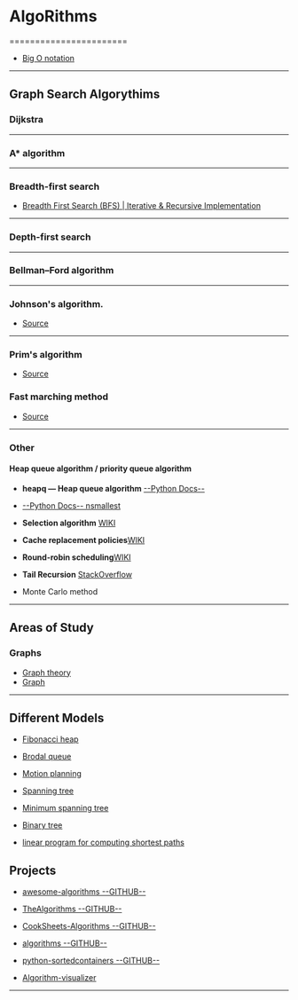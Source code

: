 # AlgoRithms
=======================



- [Big O notation](https://en.wikipedia.org/wiki/Big_O_notation)

-----------------------------------------------------------------------------------------------------

Graph Search Algorythims
-----------

### Dijkstra

------------------------------------------

### A* algorithm 


------------------------------------------

### Breadth-first search


- [Breadth First Search (BFS) | Iterative & Recursive Implementation](https://www.techiedelight.com/breadth-first-search/)


------------------------------------------

### Depth-first search

------------------------------------------

### Bellman–Ford algorithm


------------------------------------------

### Johnson's algorithm.

- [Source](https://en.wikipedia.org/wiki/Johnson%27s_algorithm)

------------------------------------------

### Prim's algorithm

- [Source](https://en.wikipedia.org/wiki/Prim%27s_algorithm)


### Fast marching method 

- [Source](https://en.wikipedia.org/wiki/Fast_marching_method)

------------------------------------------

### Other

#### **Heap queue algorithm / priority queue algorithm**

- **heapq — Heap queue algorithm** [--Python Docs--](https://docs.python.org/3/library/heapq.html)
- [--Python Docs-- nsmallest](https://docs.python.org/3/library/heapq.html#heapq.nsmallest)


- **Selection algorithm** [WIKI](https://en.wikipedia.org/wiki/Selection_algorithm)

- **Cache replacement policies**[WIKI](https://en.wikipedia.org/wiki/Cache_replacement_policies#Least_recently_used_(LRU))

- **Round-robin scheduling**[WIKI](https://en.wikipedia.org/wiki/Round-robin_scheduling)

- **Tail Recursion** [StackOverflow](https://stackoverflow.com/questions/33923/what-is-tail-recursion)

- Monte Carlo method


-----------------------------------------------------------------------------------------------------


Areas of Study
--------------

### Graphs

- [Graph theory](https://en.wikipedia.org/wiki/Graph_theory)
- [Graph](https://en.wikipedia.org/wiki/Graph_(discrete_mathematics)#Undirected_graph)

-----------------------------------------------------------------------------------------------------

Different Models
----------------

- [Fibonacci heap](https://en.wikipedia.org/wiki/Fibonacci_heap)

- [Brodal queue](https://en.wikipedia.org/wiki/Brodal_queue)

- [Motion planning](https://en.wikipedia.org/wiki/Motion_planning)

- [Spanning tree](https://en.wikipedia.org/wiki/Spanning_tree)

- [Minimum spanning tree](https://en.wikipedia.org/wiki/Minimum_spanning_tree)

- [Binary tree](https://en.wikipedia.org/wiki/Binary_tree)

- [linear program for computing shortest paths](https://en.wikipedia.org/wiki/Shortest_path_problem#Linear_programming_formulation)


Projects
--------


- [awesome-algorithms --GITHUB--](https://github.com/tayllan/awesome-algorithms)

- [TheAlgorithms --GITHUB--](https://github.com/TheAlgorithms/Python)

- [CookSheets-Algorithms --GITHUB--](https://github.com/simsekhalit/CookSheets-Algorithms)

- [algorithms --GITHUB--](https://github.com/keon/algorithms)

- [python-sortedcontainers --GITHUB--](https://github.com/grantjenks/python-sortedcontainers)

- [Algorithm-visualizer](https://algorithm-visualizer.org/)


-----------------------------------------------------------------------------------------------------